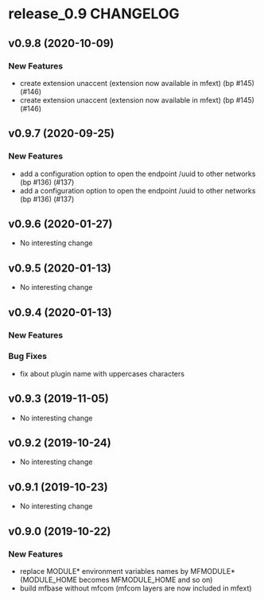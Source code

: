 # release_0.9 CHANGELOG



## v0.9.8 (2020-10-09)

### New Features
- create extension unaccent (extension now available in mfext) (bp #145) (#146)
- create extension unaccent (extension now available in mfext) (bp #145) (#146)






## v0.9.7 (2020-09-25)

### New Features
- add a configuration option to open the endpoint /uuid to other networks (bp #136) (#137)
- add a configuration option to open the endpoint /uuid to other networks (bp #136) (#137)






## v0.9.6 (2020-01-27)

- No interesting change


## v0.9.5 (2020-01-13)

- No interesting change


## v0.9.4 (2020-01-13)

### New Features


### Bug Fixes
- fix about plugin name with uppercases characters





## v0.9.3 (2019-11-05)

- No interesting change


## v0.9.2 (2019-10-24)

- No interesting change


## v0.9.1 (2019-10-23)

- No interesting change


## v0.9.0 (2019-10-22)

### New Features
- replace MODULE* environment variables names by MFMODULE* (MODULE_HOME becomes MFMODULE_HOME and so on)
- build mfbase without mfcom (mfcom layers are now included in mfext)






